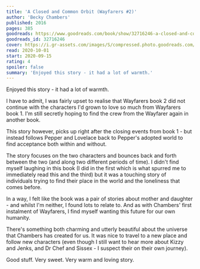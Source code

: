 ```yaml
---
title: 'A Closed and Common Orbit (Wayfarers #2)'
author: 'Becky Chambers'
published: 2016
pages: 385
goodreads: https://www.goodreads.com/book/show/32716246-a-closed-and-common-orbit
goodreads_id: 32716246
cover: https://i.gr-assets.com/images/S/compressed.photo.goodreads.com/books/1477003603l/32716246._SY475_.jpg
read: 2020-10-01
start: 2020-09-15
rating: 4
spoiler: false
summary: 'Enjoyed this story - it had a lot of warmth.'
---
```


Enjoyed this story - it had a lot of warmth.

I have to admit, I was fairly upset to realise that Wayfarers book 2 did not continue with the characters I'd grown to love so much from Wayfarers book 1. I'm still secretly hoping to find the crew from the Wayfarer again in another book.

This story however, picks up right after the closing events from book 1 - but instead follows Pepper and Lovelace back to Pepper's adopted world to find acceptance both within and without.

The story focuses on the two characters and bounces back and forth between the two (and along two different periods of time). I didn't find myself laughing in this book (I did in the first which is what spurred me to immediately read this and the third) but it was a touching story of individuals trying to find their place in the world and the loneliness that comes before.

In a way, I felt like the book was a pair of stories about mother and daughter - and whilst I'm neither, I found lots to relate to. And as with Chambers' first instalment of Wayfarers, I find myself wanting this future for our own humanity.

There's something both charming and utterly beautiful about the universe that Chambers has created for us. It was nice to travel to a new place and follow new characters (even though I still want to hear more about Kizzy and Jenks, and Dr Chef and Sissex - I suspect their on their own journey).

Good stuff. Very sweet. Very warm and loving story.
